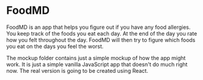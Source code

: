 # FoodMD

FoodMD is an app that helps you figure out if you have any food allergies.
You keep track of the foods you eat each day. At the end of the day you rate
how you felt throughout the day. FoodMD will then try to figure which foods you
eat on the days you feel the worst.

The mockup folder contains just a simple mockup of how the app might work. It is
just a simple vanilla JavaScript app that doesn't do much right now. The real
version is going to be created using React.
